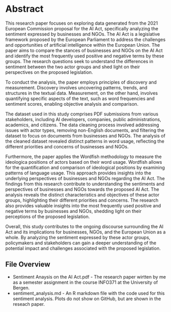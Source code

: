 # Abstract
This research paper focuses on exploring data generated from the 2021 European Commission proposal for the AI Act, specifically analyzing the sentiment expressed by businesses and NGOs. The AI Act is a legislative framework proposed by the European Parliament to address the challenges and opportunities of artificial intelligence within the European Union. The paper aims to compare the stances of businesses and NGOs on the AI Act and identify the most frequently used positive and negative terms by these groups. The research questions seek to understand the differences in sentiment between the two actor groups and shed light on their perspectives on the proposed legislation.

To conduct the analysis, the paper employs principles of discovery and measurement. Discovery involves uncovering patterns, trends, and structures in the textual data. Measurement, on the other hand, involves quantifying specific aspects of the text, such as word frequencies and sentiment scores, enabling objective analysis and comparison.

The dataset used in this study comprises PDF submissions from various stakeholders, including AI developers, companies, public administrations, academics, and citizens. The data cleaning process involved addressing issues with actor types, removing non-English documents, and filtering the dataset to focus on documents from businesses and NGOs. The analysis of the cleaned dataset revealed distinct patterns in word usage, reflecting the different priorities and concerns of businesses and NGOs.

Furthermore, the paper applies the Wordfish methodology to measure the ideologica positions of actors based on their word usage. Wordfish allows for the quantification and comparison of ideological positions by examining patterns of language usage. This approach provides insights into the underlying perspectives of businesses and NGOs regarding the AI Act. The findings from this research contribute to understanding the sentiments and perspectives of businesses and NGOs towards the proposed AI Act. The analysis reveals the distinct characteristics and objectives of these actor groups, highlighting their different priorities and concerns. The research also provides valuable insights into the most frequently used positive and negative terms by businesses and NGOs, shedding light on their perceptions of the proposed legislation.

Overall, this study contributes to the ongoing discourse surrounding the AI Act and its implications for businesses, NGOs, and the European Union as a whole. By analyzing the sentiment expressed by these actor groups, policymakers and stakeholders can gain a deeper understanding of the potential impact and challenges associated with the proposed legislation.

## File Overview
* Sentiment Anaysis on the AI Act.pdf - The research paper wirtten by me as a semester assignment in the course INFO371 at the University of Bergen.
* sentiment_analysis.md - An R markdown file with the code used for this sentiment analysis. Plots do not show on GitHub, but are shown in the reseach paper.



